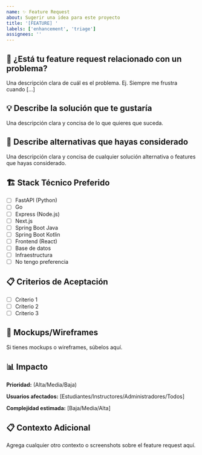 ```yaml
---
name: ✨ Feature Request
about: Sugerir una idea para este proyecto
title: '[FEATURE] '
labels: ['enhancement', 'triage']
assignees: ''
---
```


## 🎯 ¿Está tu feature request relacionado con un problema?

Una descripción clara de cuál es el problema. Ej. Siempre me frustra cuando [...]

## 💡 Describe la solución que te gustaría

Una descripción clara y concisa de lo que quieres que suceda.

## 🔄 Describe alternativas que hayas considerado

Una descripción clara y concisa de cualquier solución alternativa o features que hayas considerado.

## 🏗️ Stack Técnico Preferido

- [ ] FastAPI (Python)
- [ ] Go
- [ ] Express (Node.js)
- [ ] Next.js
- [ ] Spring Boot Java
- [ ] Spring Boot Kotlin
- [ ] Frontend (React)
- [ ] Base de datos
- [ ] Infraestructura
- [ ] No tengo preferencia

## 📋 Criterios de Aceptación

- [ ] Criterio 1
- [ ] Criterio 2
- [ ] Criterio 3

## 🎨 Mockups/Wireframes

Si tienes mockups o wireframes, súbelos aquí.

## 📊 Impacto

**Prioridad:** (Alta/Media/Baja)

**Usuarios afectados:** [Estudiantes/Instructores/Administradores/Todos]

**Complejidad estimada:** [Baja/Media/Alta]

## 📋 Contexto Adicional

Agrega cualquier otro contexto o screenshots sobre el feature request aquí.
